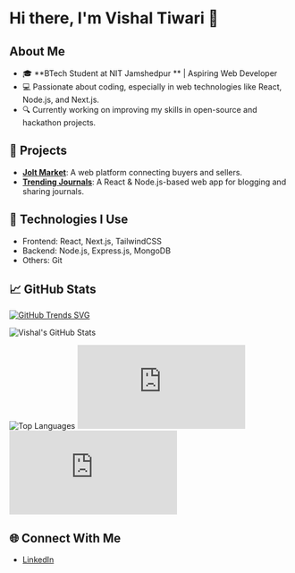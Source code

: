 # Hi there, I'm Vishal Tiwari 👋

## About Me
- 🎓 **BTech Student at NIT Jamshedpur ** | Aspiring Web Developer
- 💻 Passionate about coding, especially in web technologies like React, Node.js, and Next.js.
- 🔍 Currently working on improving my skills in open-source and hackathon projects.

## 🚀 Projects
- **[Jolt Market](https://github.com/Innoreva-2k21/JoltMarket)**: A web platform connecting buyers and sellers.
- **[Trending Journals](https://github.com/vishal-tiwari-1971/Mankevichar)**: A React & Node.js-based web app for blogging and sharing journals.

## 🌟 Technologies I Use
- Frontend: React, Next.js, TailwindCSS
- Backend: Node.js, Express.js, MongoDB
- Others: Git

## 📈 GitHub Stats
[![GitHub Trends SVG](https://api.githubtrends.io/user/svg/vishal-tiwari-1971/langs)](https://githubtrends.io)

![Vishal's GitHub Stats](https://github-readme-stats.vercel.app/api?username=vishal-tiwari-1971&show_icons=true&theme=radical)

![Top Languages](https://github-readme-stats.vercel.app/api/top-langs/?username=vishal-tiwari-1971&layout=compact&theme=radical)
![Languages Card](https://github.com/vishal-tiwari-1971/github-trends/blob/main/docs/API.md#languages-card)
![Repositories Card](https://github.com/vishal-tiwari-1971/github-trends/blob/main/docs/API.md#repositories-card)


## 🌐 Connect With Me
- [LinkedIn]([https://linkedin.com/in/your-link](https://www.linkedin.com/in/vishal-tiwari-1971-bharat01/))

